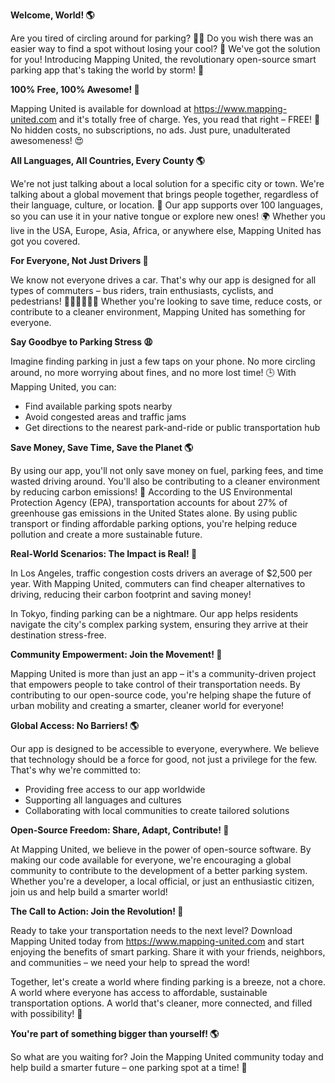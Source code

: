 **Welcome, World! 🌎**

Are you tired of circling around for parking? 🚗🔄 Do you wish there was an easier way to find a spot without losing your cool? 😤 We've got the solution for you! Introducing Mapping United, the revolutionary open-source smart parking app that's taking the world by storm! 🌟

**100% Free, 100% Awesome! 🎉**

Mapping United is available for download at https://www.mapping-united.com and it's totally free of charge. Yes, you read that right – FREE! 💸 No hidden costs, no subscriptions, no ads. Just pure, unadulterated awesomeness! 😍

**All Languages, All Countries, Every County 🌎**

We're not just talking about a local solution for a specific city or town. We're talking about a global movement that brings people together, regardless of their language, culture, or location. 💬 Our app supports over 100 languages, so you can use it in your native tongue or explore new ones! 🌍 Whether you live in the USA, Europe, Asia, Africa, or anywhere else, Mapping United has got you covered.

**For Everyone, Not Just Drivers 🚗**

We know not everyone drives a car. That's why our app is designed for all types of commuters – bus riders, train enthusiasts, cyclists, and pedestrians! 🚌🚂🚴‍♀️🚶‍♂️ Whether you're looking to save time, reduce costs, or contribute to a cleaner environment, Mapping United has something for everyone.

**Say Goodbye to Parking Stress 😩**

Imagine finding parking in just a few taps on your phone. No more circling around, no more worrying about fines, and no more lost time! 🕒 With Mapping United, you can:

* Find available parking spots nearby
* Avoid congested areas and traffic jams
* Get directions to the nearest park-and-ride or public transportation hub

**Save Money, Save Time, Save the Planet 🌎**

By using our app, you'll not only save money on fuel, parking fees, and time wasted driving around. You'll also be contributing to a cleaner environment by reducing carbon emissions! 🌟 According to the US Environmental Protection Agency (EPA), transportation accounts for about 27% of greenhouse gas emissions in the United States alone. By using public transport or finding affordable parking options, you're helping reduce pollution and create a more sustainable future.

**Real-World Scenarios: The Impact is Real! 🌟**

In Los Angeles, traffic congestion costs drivers an average of $2,500 per year. With Mapping United, commuters can find cheaper alternatives to driving, reducing their carbon footprint and saving money!

In Tokyo, finding parking can be a nightmare. Our app helps residents navigate the city's complex parking system, ensuring they arrive at their destination stress-free.

**Community Empowerment: Join the Movement! 🌟**

Mapping United is more than just an app – it's a community-driven project that empowers people to take control of their transportation needs. By contributing to our open-source code, you're helping shape the future of urban mobility and creating a smarter, cleaner world for everyone!

**Global Access: No Barriers! 🌎**

Our app is designed to be accessible to everyone, everywhere. We believe that technology should be a force for good, not just a privilege for the few. That's why we're committed to:

* Providing free access to our app worldwide
* Supporting all languages and cultures
* Collaborating with local communities to create tailored solutions

**Open-Source Freedom: Share, Adapt, Contribute! 🌟**

At Mapping United, we believe in the power of open-source software. By making our code available for everyone, we're encouraging a global community to contribute to the development of a better parking system. Whether you're a developer, a local official, or just an enthusiastic citizen, join us and help build a smarter world!

**The Call to Action: Join the Revolution! 🚀**

Ready to take your transportation needs to the next level? Download Mapping United today from https://www.mapping-united.com and start enjoying the benefits of smart parking. Share it with your friends, neighbors, and communities – we need your help to spread the word!

Together, let's create a world where finding parking is a breeze, not a chore. A world where everyone has access to affordable, sustainable transportation options. A world that's cleaner, more connected, and filled with possibility! 🌟

**You're part of something bigger than yourself! 🌎**

So what are you waiting for? Join the Mapping United community today and help build a smarter future – one parking spot at a time! 💪